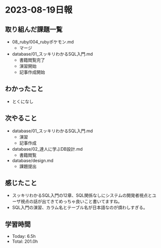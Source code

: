 # 2023-08-19日報

## 取り組んだ課題一覧
* 08_ruby/004_rubyポケモン.md
  * マージ
* database/01_スッキリわかるSQL入門.md
  * 書籍閲覧完了
  * 演習開始
  * 記事作成開始

## わかったこと
* とくになし

## 次やること
* database/01_スッキリわかるSQL入門.md
  * 演習
  * 記事作成
* database/02_達人に学ぶDB設計.md
  * 書籍閲覧
* database/design.md
  * 課題提出

## 感じたこと
* スッキリわかるSQL入門の12章、SQL関係なしにシステムの開発者視点とユーザ視点の話が出てきてめっちゃ良いこと書いてますね。
* SQL入門の演習、カラム名とテーブル名が日本語なのが煩わしすぎる。

## 学習時間
* Today: 6.5h
* Total: 201.0h